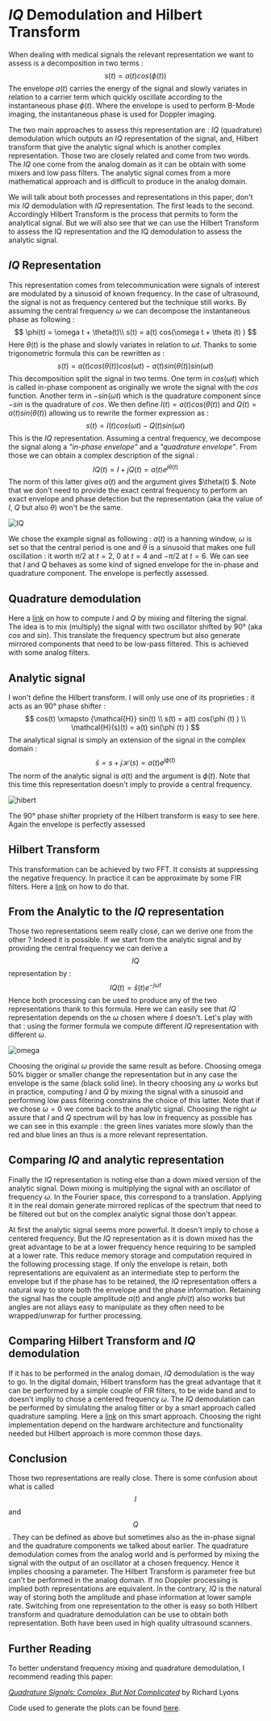 # $IQ$ Demodulation and Hilbert Transform  

When dealing with medical signals the relevant representation we want to assess is a decomposition in two terms :
$$
s(t) = a(t)cos(\phi(t))
$$
The envelope $a(t)$ carries the energy of the signal and slowly variates in relation to a carrier term which quickly oscillate according to the instantaneous phase $\phi(t)$. Where the envelope is used to perform B-Mode imaging, the instantaneous phase is used for Doppler imaging. 

The two main approaches to assess this representation are : $IQ$ (quadrature) demodulation which outputs an $IQ$ representation of the signal, and, Hilbert transform that give the analytic signal which is another complex representation. Those two are closely related and come from two words. The $IQ$ one come from the analog domain as it can be obtain with some mixers and low pass filters. The analytic signal comes from a more mathematical approach and is difficult to produce in the analog domain. 

We will talk about both processes and representations in this paper, don't mix $IQ$ demodulation with $IQ$ representation. The first leads to the second. Accordingly Hilbert Transform is the process that permits to form the analytical signal. But we will also see that we can use the Hilbert Transform to assess the IQ representation and the IQ demodulation to assess the analytic signal.

## $IQ$ Representation 

This representation comes from telecommunication were signals of interest are modulated by a sinusoid of known frequency. In the case of ultrasound, the signal is not as frequency centered but the technique still works. By assuming the central frequency $\omega$ we can decompose the instantaneous phase as following :
$$
\phi(t) = \omega t + \theta(t)\\ s(t) = a(t) cos(\omega t  + \theta (t) )
$$
Here $\theta(t)$ is the phase and slowly variates in relation to $\omega t$. Thanks to some trigonometric formula this can be rewritten as :
$$
s(t) = a(t)cos(\theta(t))cos(\omega t) -a(t)sin(\theta(t))sin(\omega t)
$$
This decomposition split the signal in two terms. One term in $cos(\omega t)$ which is called in-phase component as originally we wrote the signal with the $cos$ function. Another term in $-sin(\omega t)$ which is the quadrature component since $-sin$ is the quadrature of $cos$. We then define $I(t) = a(t)cos(\theta(t))$ and $Q(t) = a(t)sin(\theta(t))$ allowing us to rewrite the former expression as : 
$$
s(t) = I(t)cos(\omega t) - Q(t)sin(\omega t)
$$
This is the $IQ$ representation. Assuming a central frequency, we decompose the signal along a *"in-phase envelope"* and a *"quadrature envelope"*. From those we can obtain a complex description of the signal : 
$$
IQ(t) = I + jQ(t) = a(t)e^{j\theta(t)}
$$
The norm of this latter gives $a(t)$ and the argument gives $\theta(t) $. Note that we don't need to provide the exact central frequency to perform an exact envelope and phase detection but the representation (aka the value of $I$, $Q$ but also $\theta$) won't be the same. 

![IQ](./src/output_1_0.png)

We chose the example signal as following : $a(t)$ is a hanning window, $\omega$ is set so that the central period is one and $\theta$ is a sinusoid that makes one full oscillation : it worth $\pi /2$ at $t = 2$, $0$ at $t=4$ and $-\pi/2$ at $t=6$.   We can see that $I$ and $Q$ behaves as some kind of signed envelope for the in-phase and quadrature component. The envelope is perfectly assessed. 

## Quadrature demodulation 

Here a [link](https://www.ieee.li/pdf/essay/quadrature_signals.pdf) on how to compute $I$ and $Q$ by mixing and filtering the signal. The idea is to mix (multiply) the signal with two oscillator shifted by 90° (aka $cos$ and $sin$). This translate the frequency spectrum but also generate mirrored components that need to be low-pass filtered. This is achieved with some analog filters.   

## Analytic signal

I won't define the Hilbert transform. I will only use one of its proprieties : it acts as an 90° phase shifter :
$$
cos(t) \xmapsto {\mathcal{H}} sin(t) \\ s(t) = a(t) cos(\phi (t) ) \\ \mathcal{H}(s)(t) =  a(t) sin(\phi (t) )
$$
The analytical signal is simply an extension of the signal in the complex domain :
$$
\hat{s} = s + j\mathcal{H}(s) = a(t) e^{j\phi(t)}
$$
The norm of the analytic signal is $a$(t) and the argument is $\phi(t)$. Note that this time this representation doesn't imply to provide a central frequency.

![hibert](./src/output_1_1.png)

The 90° phase shifter propriety of the Hilbert transform is easy to see here. Again the envelope is perfectly assessed

 ## Hilbert Transform

This transformation can be achieved by two FFT. It consists at suppressing the negative frequency. In practice it can be approximate by some FIR filters. Here a [link]() on how to do that.

## From the Analytic to the $IQ$ representation

Those two representations seem really close, can we derive one from the other ? Indeed it is possible. If we start from the analytic signal and by providing the central frequency we can derive a $$IQ$$ representation by :
$$
IQ(t) = \hat{s}(t) e^{-j\omega t}
$$
Hence both processing can be used to produce any of the two representations thank to this formula. Here we can easily see that $IQ$ representation depends on the $\omega$ chosen where $\hat{s}$ doesn't. Let's play with that : using the former formula we compute different $IQ$ representation with different $\omega$.

![omega](./src/output_1_2.png)

Choosing the original $\omega$ provide the same result as before. Choosing omega 50% bigger or smaller change the representation but in any case the envelope is the same (black solid line). In theory choosing any $\omega$ works but in practice, computing $I$ and $Q$ by mixing the signal with a sinusoid and performing low pass filtering constrains the choice of this latter.  Note that if we chose $\omega=0$ we come back to the analytic signal. Choosing the right $\omega$ assure that $I$ and $Q$ spectrum will by has low in frequency as possible has we can see in this example : the green lines variates more slowly than the red and blue lines an thus is a more relevant representation. 

## Comparing $IQ$ and analytic representation

Finally the $IQ$ representation is noting else than a down mixed version of the analytic signal. Down mixing is multiplying the signal with an oscillator of frequency $\omega$. In the Fourier space, this correspond to a translation. Applying it in the real domain generate mirrored replicas of the spectrum that need to be filtered out but on the complex analytic signal those don't appear. 

At first the analytic signal seems more powerful. It doesn't imply to chose a centered frequency. But the $IQ$ representation as it is down mixed has the great advantage to be at a lower frequency hence requiring to be sampled at a lower rate. This reduce memory storage and computation required in the following processing stage. If only the envelope is retain, both representations are equivalent as an intermediate step to perform the envelope but if the phase has to be retained, the $IQ$ representation offers a natural way to store both the envelope and the phase information. Retaining the signal has the couple amplitude $a(t)$ and angle $phi(t)$ also works but angles are not allays easy to manipulate as they often need to be wrapped/unwrap for further processing. 

## Comparing Hilbert Transform and $IQ$ demodulation 

If it has to be performed in the analog domain, $IQ$ demodulation is the way to go. In the digital domain, Hilbert transform has the great advantage that it can be performed by a simple couple of FIR filters, to be wide band and to doesn't impliy to chose a centered frequency $\omega$. The $IQ$ demodulation can be performed by simulating the analog filter or by a smart approach called quadrature sampling. Here a [link]() on this smart approach. Choosing the right implementation depend on the hardware architecture and functionality needed but Hilbert approach is more common those days. 

## Conclusion

Those two representations are really close. There is some confusion about what is called $$I$$ and $$Q$$. They can be defined as above but sometimes also as the in-phase signal and the quadrature components we talked about earlier. The quadrature demodulation comes from the analog world and is performed by mixing the signal with the output of an oscillator at a chosen frequency. Hence it implies choosing a parameter. The Hilbert Transform is parameter free but can't be performed in the analog domain. If no Doppler processing is implied both representations are equivalent. In the contrary, $IQ$ is the natural way of storing both the amplitude and phase information at lower sample rate. Switching from one representation to the other is easy so both Hilbert transform and quadrature demodulation can be use to obtain both representation. Both have been used in high quality ultrasound scanners.

## Further Reading

To better understand frequency mixing and quadrature demodulation, I recommend reading this paper:

[*Quadrature Signals: Complex, But Not Complicated*](http://www.ieee.li/pdf/essay/quadrature_signals.pdf)  by Richard Lyons 

Code used to generate the plots can be found [here](./src/IQ_Hilbert.md).



 
